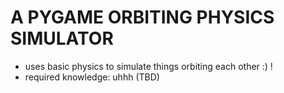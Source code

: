 # A PYGAME ORBITING PHYSICS SIMULATOR #

- uses basic physics to simulate things orbiting each other :) !
- required knowledge: uhhh (TBD)
